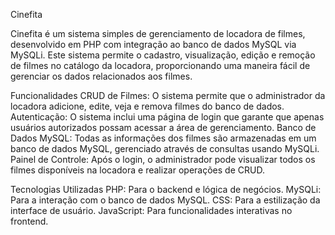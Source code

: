 Cinefita

Cinefita é um sistema simples de gerenciamento de locadora de filmes, desenvolvido em PHP com integração ao banco de dados MySQL via MySQLi. Este sistema permite o cadastro, visualização, edição e remoção de filmes no catálogo da locadora, proporcionando uma maneira fácil de gerenciar os dados relacionados aos filmes.

Funcionalidades
CRUD de Filmes: O sistema permite que o administrador da locadora adicione, edite, veja e remova filmes do banco de dados.
Autenticação: O sistema inclui uma página de login que garante que apenas usuários autorizados possam acessar a área de gerenciamento.
Banco de Dados MySQL: Todas as informações dos filmes são armazenadas em um banco de dados MySQL, gerenciado através de consultas usando MySQLi.
Painel de Controle: Após o login, o administrador pode visualizar todos os filmes disponíveis na locadora e realizar operações de CRUD.

Tecnologias Utilizadas
PHP: Para o backend e lógica de negócios.
MySQLi: Para a interação com o banco de dados MySQL.
CSS: Para a estilização da interface de usuário.
JavaScript: Para funcionalidades interativas no frontend.
